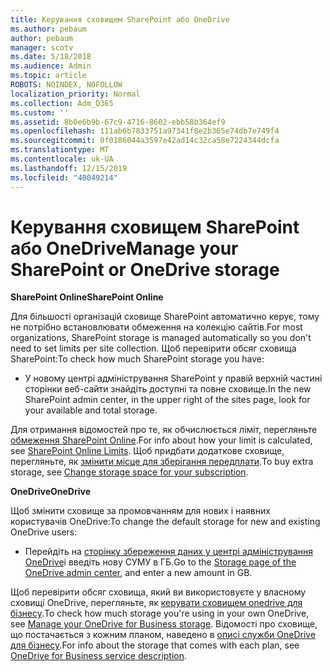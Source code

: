```yaml
---
title: Керування сховищем SharePoint або OneDrive
ms.author: pebaum
author: pebaum
manager: scotv
ms.date: 5/18/2018
ms.audience: Admin
ms.topic: article
ROBOTS: NOINDEX, NOFOLLOW
localization_priority: Normal
ms.collection: Adm_O365
ms.custom: ''
ms.assetid: 8b0e6b9b-67c9-4716-8602-ebb58b364ef9
ms.openlocfilehash: 111ab6b7833751a97341f8e2b365e74db7e749f4
ms.sourcegitcommit: 0f0186044a3597e42ad14c32ca58e7224344dcfa
ms.translationtype: MT
ms.contentlocale: uk-UA
ms.lasthandoff: 12/15/2019
ms.locfileid: "40049214"
---
```

# <a name="manage-your-sharepoint-or-onedrive-storage"></a><span data-ttu-id="9bb33-102">Керування сховищем SharePoint або OneDrive</span><span class="sxs-lookup"><span data-stu-id="9bb33-102">Manage your SharePoint or OneDrive storage</span></span>

 <span data-ttu-id="9bb33-103">**SharePoint Online**</span><span class="sxs-lookup"><span data-stu-id="9bb33-103">**SharePoint Online**</span></span>
  
<span data-ttu-id="9bb33-104">Для більшості організацій сховище SharePoint автоматично керує, тому не потрібно встановлювати обмеження на колекцію сайтів.</span><span class="sxs-lookup"><span data-stu-id="9bb33-104">For most organizations, SharePoint storage is managed automatically so you don't need to set limits per site collection.</span></span> <span data-ttu-id="9bb33-105">Щоб перевірити обсяг сховища SharePoint:</span><span class="sxs-lookup"><span data-stu-id="9bb33-105">To check how much SharePoint storage you have:</span></span>
  
- <span data-ttu-id="9bb33-106">У новому центрі адміністрування SharePoint у правій верхній частині сторінки веб-сайти знайдіть доступні та повне сховище.</span><span class="sxs-lookup"><span data-stu-id="9bb33-106">In the new SharePoint admin center, in the upper right of the sites page, look for your available and total storage.</span></span>
    
<span data-ttu-id="9bb33-107">Для отримання відомостей про те, як обчислюється ліміт, перегляньте [обмеження SharePoint Online](https://go.microsoft.com/fwlink/p/?LinkID=856113).</span><span class="sxs-lookup"><span data-stu-id="9bb33-107">For info about how your limit is calculated, see [SharePoint Online Limits](https://go.microsoft.com/fwlink/p/?LinkID=856113).</span></span> <span data-ttu-id="9bb33-108">Щоб придбати додаткове сховище, перегляньте, як [змінити місце для зберігання передплати](https://go.microsoft.com/fwlink/?linkid=866428).</span><span class="sxs-lookup"><span data-stu-id="9bb33-108">To buy extra storage, see [Change storage space for your subscription](https://go.microsoft.com/fwlink/?linkid=866428).</span></span>
  
 <span data-ttu-id="9bb33-109">**OneDrive**</span><span class="sxs-lookup"><span data-stu-id="9bb33-109">**OneDrive**</span></span>
  
<span data-ttu-id="9bb33-110">Щоб змінити сховище за промовчанням для нових і наявних користувачів OneDrive:</span><span class="sxs-lookup"><span data-stu-id="9bb33-110">To change the default storage for new and existing OneDrive users:</span></span>
  
- <span data-ttu-id="9bb33-111">Перейдіть на [сторінку збереження даних у центрі адміністрування OneDrive](https://admin.onedrive.com/?v=StorageSettings)і введіть нову СУМУ в ГБ.</span><span class="sxs-lookup"><span data-stu-id="9bb33-111">Go to the [Storage page of the OneDrive admin center](https://admin.onedrive.com/?v=StorageSettings), and enter a new amount in GB.</span></span>
    
<span data-ttu-id="9bb33-112">Щоб перевірити обсяг сховища, який ви використовуєте у власному сховищі OneDrive, перегляньте, як [керувати сховищем onedrive для бізнесу](https://go.microsoft.com/fwlink/?linkid=866429).</span><span class="sxs-lookup"><span data-stu-id="9bb33-112">To check how much storage you're using in your own OneDrive, see [Manage your OneDrive for Business storage](https://go.microsoft.com/fwlink/?linkid=866429).</span></span> <span data-ttu-id="9bb33-113">Відомості про сховище, що постачається з кожним планом, наведено в [описі служби OneDrive для бізнесу](https://go.microsoft.com/fwlink/p/?LinkID=826071).</span><span class="sxs-lookup"><span data-stu-id="9bb33-113">For info about the storage that comes with each plan, see [OneDrive for Business service description](https://go.microsoft.com/fwlink/p/?LinkID=826071).</span></span>
  

